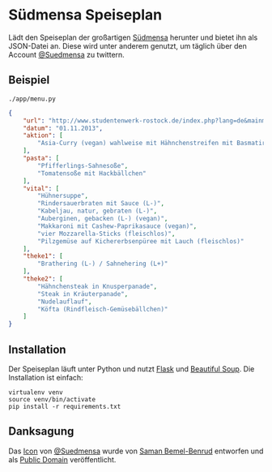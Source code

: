 # Südmensa Speiseplan

Lädt den Speiseplan der großartigen [Südmensa](http://tinyurl.com/suedmensa) herunter und bietet ihn als JSON-Datei an. Diese wird unter anderem genutzt, um täglich über den Account [@Suedmensa](https://twitter.com/suedmensa) zu twittern.

## Beispiel

    ./app/menu.py

```json
{
    "url": "http://www.studentenwerk-rostock.de/index.php?lang=de&mainmenue=4&submenue=47&type=details&detail1=1&detail2=8432", 
    "datum": "01.11.2013", 
    "aktion": [
        "Asia-Curry (vegan) wahlweise mit Hähnchenstreifen mit Basmatireis (Tagestipp)"
    ], 
    "pasta": [
        "Pfifferlings-Sahnesoße", 
        "Tomatensoße mit Hackbällchen"
    ], 
    "vital": [
        "Hühnersuppe", 
        "Rindersauerbraten mit Sauce (L-)", 
        "Kabeljau, natur, gebraten (L-)", 
        "Auberginen, gebacken (L-) (vegan)", 
        "Makkaroni mit Cashew-Paprikasauce (vegan)", 
        "vier Mozzarella-Sticks (fleischlos)", 
        "Pilzgemüse auf Kichererbsenpüree mit Lauch (fleischlos)"
    ], 
    "theke1": [
        "Brathering (L-) / Sahnehering (L+)"
    ], 
    "theke2": [
        "Hähnchensteak in Knusperpanade", 
        "Steak in Kräuterpanade", 
        "Nudelauflauf", 
        "Köfta (Rindfleisch-Gemüsebällchen)"
    ]
}
```

## Installation

Der Speiseplan läuft unter Python und nutzt [Flask](http://flask.pocoo.org) und [Beautiful Soup](http://www.crummy.com/software/BeautifulSoup/). Die Installation ist einfach:

    virtualenv venv
    source venv/bin/activate
    pip install -r requirements.txt

## Danksagung

Das [Icon](http://thenounproject.com/noun/restaurant/#icon-No2392) von [@Suedmensa](https://twitter.com/suedmensa) wurde von [Saman Bemel-Benrud](http://thenounproject.com/samanbb/#) entworfen und als [Public Domain](http://creativecommons.org/publicdomain/zero/1.0/) veröffentlicht.
